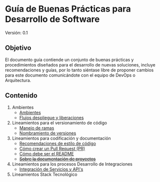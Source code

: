 # Guía de Buenas Prácticas para Desarrollo de Software

Versión: 0.1

## Objetivo

El documento guía contiende un conjunto de buenas prácticas y procedimientos diseñados para el desarrollo de nuevas soluciones, incluye recomendaciones y guías, por lo tanto siéntase libre de proponer cambios para este documento comunicándote con el equipo de DevOps o Arquitectura.

## Contenido

1. Ambientes
	* [Ambientes](./enviroments/ENVIRONMENTS.md)
	* [Flujos despliegue y liberaciones](./enviroments/GITFLOW.md)
2. Lineamientos para el versionamiento de código
	* [Manejo de ramas](./versioning/BRANCHES.md)
	* [Nombramiento de versiones](./versioning/VERSIONING.md)
3. Lineamientos para codificación y documentación
	* [Recomendaciones de estilo de código](./style/STYLE_GUIDE.md)
	* [Cómo crear un Pull Request (PR)](https://www.youtube.com/watch?v=ZlPHGsojfaI)
	* [Cómo debe ser el README](./style/ABOUT_README.md)
	* [~~Sobre la documentación de proyectos~~](./style/DOCS.md)
4. Lineamientos para los procesos Desarrollo de Integraciones
    * [Integración de Servicios y API's](./integration/fuse/MAIN.md)
5. Lineamientos Stack Tecnológico
